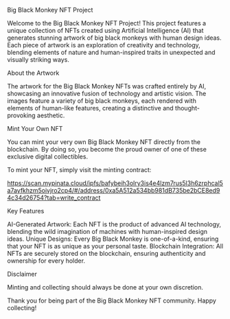 Big Black Monkey NFT Project

Welcome to the Big Black Monkey NFT Project! This project features a unique collection of NFTs created using Artificial Intelligence (AI) that generates stunning artwork of big black monkeys with human design ideas. Each piece of artwork is an exploration of creativity and technology, blending elements of nature and human-inspired traits in unexpected and visually striking ways.

About the Artwork


The artwork for the Big Black Monkey NFTs was crafted entirely by AI, showcasing an innovative fusion of technology and artistic vision. The images feature a variety of big black monkeys, each rendered with elements of human-like features, creating a distinctive and thought-provoking aesthetic.

Mint Your Own NFT


You can mint your very own Big Black Monkey NFT directly from the blockchain. By doing so, you become the proud owner of one of these exclusive digital collectibles.

To mint your NFT, simply visit the minting contract:

https://scan.mypinata.cloud/ipfs/bafybeih3olry3is4e4lzm7rus5l3h6zrphcal5a7ayfkhzm5oivjro2cp4/#/address/0xa5A512a534bb981dB735be2bCE8ed94c34d26754?tab=write_contract


Key Features


AI-Generated Artwork: Each NFT is the product of advanced AI technology, blending the wild imagination of machines with human-inspired design ideas.
Unique Designs: Every Big Black Monkey is one-of-a-kind, ensuring that your NFT is as unique as your personal taste.
Blockchain Integration: All NFTs are securely stored on the blockchain, ensuring authenticity and ownership for every holder.



Disclaimer

Minting and collecting should always be done at your own discretion.

Thank you for being part of the Big Black Monkey NFT community. Happy collecting!



